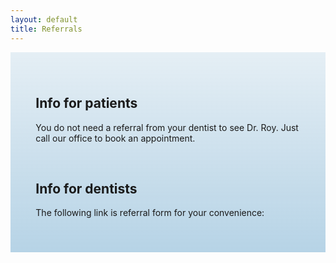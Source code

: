 ```yaml
---
layout: default
title: Referrals
---
```


<div class="row">

<div class="col-xs-12 col-sm-12  primary_color text-light featured-text no-gutters">
<div class=" col-md-12" style="background: linear-gradient( rgba(17,113,175,0.1), rgba(17,113,175,0.3) ), url() center; padding: 8%;">

<h2><span class="mw-headline" id="Info_for_patients">Info for patients</span></h2>
<p>You do not need a referral from your dentist to see Dr. Roy. Just call our office to book an appointment.
</p><p><br />
</p>
<h2><span class="mw-headline" id="Info_for_dentists">Info for dentists</span></h2>
<p>The following link is referral form for your convenience:
</p>